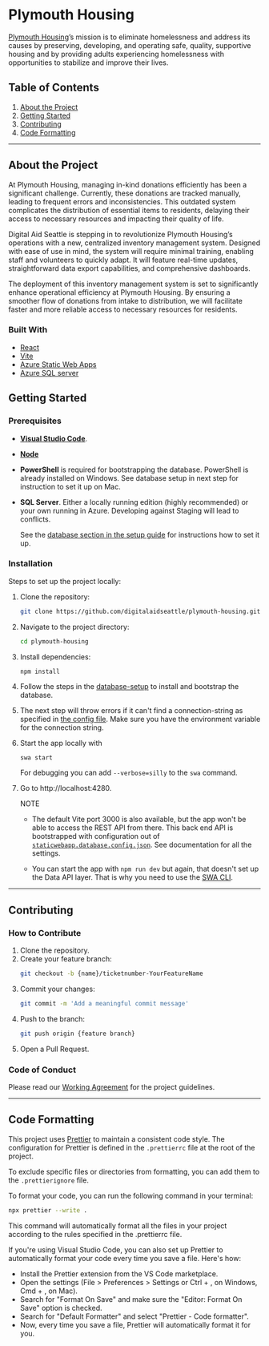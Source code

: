 # Plymouth Housing
[Plymouth Housing](https://plymouthhousing.org/)’s mission is to eliminate homelessness and address its causes by preserving, developing, and operating safe, quality, supportive housing and by providing adults experiencing homelessness with opportunities to stabilize and improve their lives.

## **Table of Contents**  
1. [About the Project](#about-the-project)  
1. [Getting Started](#getting-started)  
1. [Contributing](#contributing)  
1. [Code Formatting](#code-formatting)

---

## **About the Project**  
At Plymouth Housing, managing in-kind donations efficiently has been a significant challenge. Currently, these donations are tracked manually, leading to frequent errors and inconsistencies. This outdated system complicates the distribution of essential items to residents, delaying their access to necessary resources and impacting their quality of life.

Digital Aid Seattle is stepping in to revolutionize Plymouth Housing’s operations with a new, centralized inventory management system. Designed with ease of use in mind, the system will require minimal training, enabling staff and volunteers to quickly adapt. It will feature real-time updates, straightforward data export capabilities, and comprehensive dashboards.

The deployment of this inventory management system is set to significantly enhance operational efficiency at Plymouth Housing. By ensuring a smoother flow of donations from intake to distribution, we will facilitate faster and more reliable access to necessary resources for residents.

### **Built With**  
- [React](https://example.com)  
- [Vite](https://example.com)  
- [Azure Static Web Apps](https://example.com)
- [Azure SQL server](https://example.com)

## **Getting Started**  

### **Prerequisites**  

- [**Visual Studio Code**](https://code.visualstudio.com/download). 

- [**Node**](https://docs.npmjs.com/downloading-and-installing-node-js-and-npm)

- **PowerShell** is required for bootstrapping the database. PowerShell is already installed on Windows. See database setup in next step for instruction to set it up on Mac.

- **SQL Server**. Either a locally running edition (highly recommended) or your own running in Azure. Developing against Staging will lead to conflicts. 

    See the [database section in the setup guide](/docs/setup-guide.md#local-database-for-development) for instructions how to set it up. 

### **Installation**  
Steps to set up the project locally:  
1. Clone the repository:  
   ```bash
   git clone https://github.com/digitalaidseattle/plymouth-housing.git
   ```  
1. Navigate to the project directory:  
   ```bash
   cd plymouth-housing
   ```  
1. Install dependencies:  
   ```bash
   npm install
   ```  
1. Follow the steps in the [database-setup](/docs/database-setup.md) to install and bootstrap the database. 

1. The next step will throw errors if it can't find a connection-string as specified in [the config file](./swa-db-connections/staticwebapp.database.config.json). Make sure you have the environment variable for the connection string. 

1. Start the app locally with 
    ```
    swa start 
    ```
    For debugging you can add ```--verbose=silly``` to the ```swa``` command.
   
1. Go to http://localhost:4280.

   NOTE
   - The default Vite port 3000 is also available, but the app won't be able to access the REST API from there. This back end API is bootstrapped with configuration out of [```staticwebapp.database.config.json```](../swa-db-connections/staticwebapp.database.config.json). See documentation for all the settings. 

    - You can start the app with ```npm run dev``` but again, that doesn't set up the Data API layer. That is why you need to use the [SWA CLI](https://azure.github.io/static-web-apps-cli/docs/intro).  


---

## **Contributing**  

### **How to Contribute**  
1. Clone the repository.  
2. Create your feature branch:  
   ```bash
   git checkout -b {name}/ticketnumber-YourFeatureName
   ```  
3. Commit your changes:  
   ```bash
   git commit -m 'Add a meaningful commit message'
   ```  
4. Push to the branch:  
   ```bash
   git push origin {feature branch}
   ```  
5. Open a Pull Request.  

### **Code of Conduct**  
Please read our [Working Agreement](docs/working-agreement.md) for the project guidelines.

---


## Code Formatting

This project uses [Prettier](https://prettier.io/) to maintain a consistent code style. The configuration for Prettier is defined in the `.prettierrc` file at the root of the project.

To exclude specific files or directories from formatting, you can add them to the `.prettierignore` file.

To format your code, you can run the following command in your terminal:

```bash
npx prettier --write .
```
This command will automatically format all the files in your project according to the rules specified in the .prettierrc file.

If you're using Visual Studio Code, you can also set up Prettier to automatically format your code every time you save a file. Here's how:

- Install the Prettier extension from the VS Code marketplace.
- Open the settings (File > Preferences > Settings or Ctrl + , on Windows, Cmd + , on Mac).
- Search for "Format On Save" and make sure the "Editor: Format On Save" option is checked.
- Search for "Default Formatter" and select "Prettier - Code formatter".
- Now, every time you save a file, Prettier will automatically format it for you.

